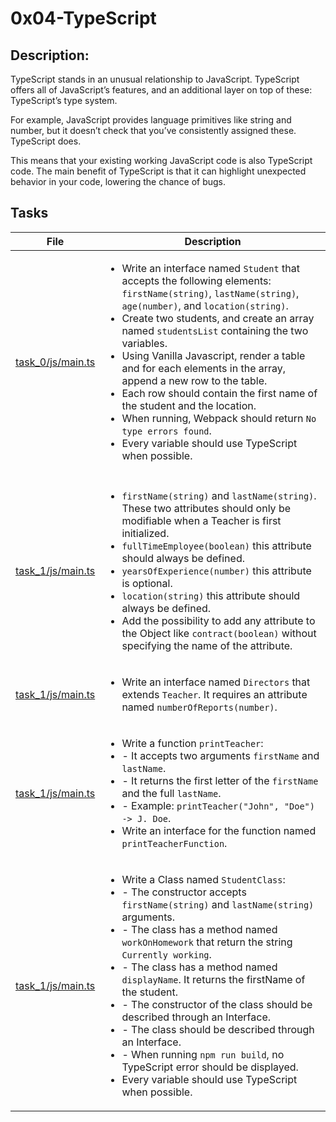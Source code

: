 # 0x04-TypeScript

## Description:
TypeScript stands in an unusual relationship to JavaScript. TypeScript offers all of JavaScript’s features, and an additional layer on top of these: TypeScript’s type system.

For example, JavaScript provides language primitives like string and number, but it doesn’t check that you’ve consistently assigned these. TypeScript does.

This means that your existing working JavaScript code is also TypeScript code. The main benefit of TypeScript is that it can highlight unexpected behavior in your code, lowering the chance of bugs.

## Tasks

| File	 | Description |
| ------ | ----------- |
| [task_0/js/main.ts](task_0/js/main.ts) | <ul><li> Write an interface named `Student` that accepts the following elements: `firstName(string)`, `lastName(string)`, `age(number)`, and `location(string)`.</li><li>Create two students, and create an array named `studentsList` containing the two variables.</li><li>Using Vanilla Javascript, render a table and for each elements in the array, append a new row to the table.</li><li>Each row should contain the first name of the student and the location.</li><li> When running, Webpack should return `No type errors found`.</li><li>Every variable should use TypeScript when possible.
</li></ul> |
| [task_1/js/main.ts](task_1/js/main.ts) | <ul><li>`firstName(string)` and `lastName(string)`. These two attributes should only be modifiable when a Teacher is first initialized.</li><li>`fullTimeEmployee(boolean)` this attribute should always be defined.</li><li>`yearsOfExperience(number)` this attribute is optional.</li><li>`location(string)` this attribute should always be defined.</li><li>Add the possibility to add any attribute to the Object like `contract(boolean)` without specifying the name of the attribute.</li></ul> |
| [task_1/js/main.ts](task_1/js/main.ts) | <ul><li> Write an interface named `Directors` that extends `Teacher`. It requires an attribute named `numberOfReports(number)`.</li></ul> |
| [task_1/js/main.ts](task_1/js/main.ts) | <ul><li> Write a function `printTeacher`:</li><li> - It accepts two arguments `firstName` and `lastName`.</li><li> - It returns the first letter of the `firstName` and the full `lastName`.</li><li> - Example: `printTeacher("John", "Doe") -> J. Doe`.</li><li> Write an interface for the function named `printTeacherFunction`.</li></ul> |
| [task_1/js/main.ts](task_1/js/main.ts) | <ul><li> Write a Class named `StudentClass`:</li><li> - The constructor accepts `firstName(string)` and `lastName(string)` arguments.</li><li> - The class has a method named `workOnHomework` that return the string `Currently working`.</li><li> - The class has a method named `displayName`. It returns the firstName of the student.</li><li> - The constructor of the class should be described through an Interface.</li><li> - The class should be described through an Interface.</li><li> - When running `npm run build`, no TypeScript error should be displayed.</li><li> Every variable should use TypeScript when possible.</li><ul> |
